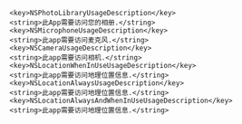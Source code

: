     <key>NSPhotoLibraryUsageDescription</key>
    <string>此App需要访问您的相册.</string>
    <key>NSMicrophoneUsageDescription</key>
    <string>此app需要访问麦克风.</string>
    <key>NSCameraUsageDescription</key>
    <string>此app需要访问相机.</string>
    <key>NSLocationWhenInUseUsageDescription</key>
    <string>此app需要访问地理位置信息.</string>
    <key>NSLocationAlwaysUsageDescription</key>
    <string>此app需要访问地理位置信息.</string>
    <key>NSLocationAlwaysAndWhenInUseUsageDescription</key>
    <string>此app需要访问地理位置信息.</string>